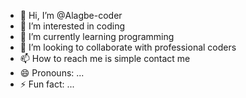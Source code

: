 - 👋 Hi, I’m @Alagbe-coder
- 👀 I’m interested in coding
- 🌱 I’m currently learning programming
- 💞️ I’m looking to collaborate with professional coders
- 📫 How to reach me is simple contact me
- 😄 Pronouns: ...
- ⚡ Fun fact: ...

<!---
Alagbe-coder/Alagbe-coder is a ✨ special ✨ repository because its `README.md` (this file) appears on your GitHub profile.
You can click the Preview link to take a look at your changes.
--->
